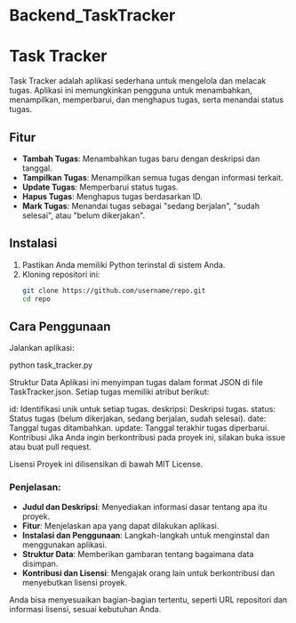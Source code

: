 # Backend_TaskTracker

# Task Tracker

Task Tracker adalah aplikasi sederhana untuk mengelola dan melacak tugas. Aplikasi ini memungkinkan pengguna untuk menambahkan, menampilkan, memperbarui, dan menghapus tugas, serta menandai status tugas.

## Fitur

- **Tambah Tugas**: Menambahkan tugas baru dengan deskripsi dan tanggal.
- **Tampilkan Tugas**: Menampilkan semua tugas dengan informasi terkait.
- **Update Tugas**: Memperbarui status tugas.
- **Hapus Tugas**: Menghapus tugas berdasarkan ID.
- **Mark Tugas**: Menandai tugas sebagai "sedang berjalan", "sudah selesai", atau "belum dikerjakan".

## Instalasi

1. Pastikan Anda memiliki Python terinstal di sistem Anda.
2. Kloning repositori ini:
   ```bash
   git clone https://github.com/username/repo.git
   cd repo

## Cara Penggunaan
Jalankan aplikasi:

python task_tracker.py


Struktur Data
Aplikasi ini menyimpan tugas dalam format JSON di file TaskTracker.json. Setiap tugas memiliki atribut berikut:

id: Identifikasi unik untuk setiap tugas.
deskripsi: Deskripsi tugas.
status: Status tugas (belum dikerjakan, sedang berjalan, sudah selesai).
date: Tanggal tugas ditambahkan.
update: Tanggal terakhir tugas diperbarui.
Kontribusi
Jika Anda ingin berkontribusi pada proyek ini, silakan buka issue atau buat pull request.

Lisensi
Proyek ini dilisensikan di bawah MIT License.


### Penjelasan:
- **Judul dan Deskripsi**: Menyediakan informasi dasar tentang apa itu proyek.
- **Fitur**: Menjelaskan apa yang dapat dilakukan aplikasi.
- **Instalasi dan Penggunaan**: Langkah-langkah untuk menginstal dan menggunakan aplikasi.
- **Struktur Data**: Memberikan gambaran tentang bagaimana data disimpan.
- **Kontribusi dan Lisensi**: Mengajak orang lain untuk berkontribusi dan menyebutkan lisensi proyek.

Anda bisa menyesuaikan bagian-bagian tertentu, seperti URL repositori dan informasi lisensi, sesuai kebutuhan Anda.

